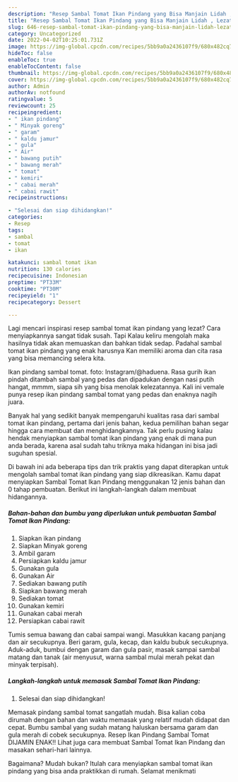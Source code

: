 ```yaml
---
description: "Resep Sambal Tomat Ikan Pindang yang Bisa Manjain Lidah , Lezat"
title: "Resep Sambal Tomat Ikan Pindang yang Bisa Manjain Lidah , Lezat"
slug: 646-resep-sambal-tomat-ikan-pindang-yang-bisa-manjain-lidah-lezat
category: Uncategorized
date: 2022-04-02T10:25:01.731Z
image: https://img-global.cpcdn.com/recipes/5bb9a0a2436107f9/680x482cq70/sambal-tomat-ikan-pindang-foto-resep-utama.jpg
hideToc: false
enableToc: true
enableTocContent: false
thumbnail: https://img-global.cpcdn.com/recipes/5bb9a0a2436107f9/680x482cq70/sambal-tomat-ikan-pindang-foto-resep-utama.jpg
cover: https://img-global.cpcdn.com/recipes/5bb9a0a2436107f9/680x482cq70/sambal-tomat-ikan-pindang-foto-resep-utama.jpg
author: Admin
authorAv: notfound
ratingvalue: 5
reviewcount: 25
recipeingredient:
- " ikan pindang"
- " Minyak goreng"
- " garam"
- " kaldu jamur"
- " gula"
- " Air"
- " bawang putih"
- " bawang merah"
- " tomat"
- " kemiri"
- " cabai merah"
- " cabai rawit"
recipeinstructions:

- "Selesai dan siap dihidangkan!"
categories:
- Resep
tags:
- sambal
- tomat
- ikan

katakunci: sambal tomat ikan 
nutrition: 130 calories
recipecuisine: Indonesian
preptime: "PT33M"
cooktime: "PT30M"
recipeyield: "1"
recipecategory: Dessert

---
```



Lagi mencari inspirasi resep sambal tomat ikan pindang yang lezat? Cara menyiapkannya sangat tidak susah. Tapi Kalau keliru mengolah maka hasilnya tidak akan memuaskan dan bahkan tidak sedap. Padahal sambal tomat ikan pindang yang enak harusnya Kan memiliki aroma dan cita rasa yang bisa memancing selera kita.


Ikan pindang sambal tomat. foto: Instagram/@haduena. Rasa gurih ikan pindah ditambah sambal yang pedas dan dipadukan dengan nasi putih hangat, mmmm, siapa sih yang bisa menolak kelezatannya. Kali ini vemale punya resep ikan pindang sambal tomat yang pedas dan enaknya nagih juara.

Banyak hal yang sedikit banyak mempengaruhi kualitas rasa dari sambal tomat ikan pindang, pertama dari jenis bahan, kedua pemilihan bahan segar hingga cara membuat dan menghidangkannya. Tak perlu pusing kalau hendak menyiapkan sambal tomat ikan pindang yang enak di mana pun anda berada, karena asal sudah tahu triknya maka hidangan ini bisa jadi suguhan spesial.


Di bawah ini ada beberapa tips dan trik praktis yang dapat diterapkan untuk mengolah sambal tomat ikan pindang yang siap dikreasikan. Kamu dapat menyiapkan Sambal Tomat Ikan Pindang menggunakan 12 jenis bahan dan 0 tahap pembuatan. Berikut ini langkah-langkah dalam membuat hidangannya.

<!--inarticleads1-->

##### Bahan-bahan dan bumbu yang diperlukan untuk pembuatan Sambal Tomat Ikan Pindang:

1. Siapkan  ikan pindang
1. Siapkan  Minyak goreng
1. Ambil  garam
1. Persiapkan  kaldu jamur
1. Gunakan  gula
1. Gunakan  Air
1. Sediakan  bawang putih
1. Siapkan  bawang merah
1. Sediakan  tomat
1. Gunakan  kemiri
1. Gunakan  cabai merah
1. Persiapkan  cabai rawit


Tumis semua bawang dan cabai sampai wangi. Masukkan kacang panjang dan air secukupnya. Beri garam, gula, kecap, dan kaldu bubuk secukupnya. Aduk-aduk, bumbui dengan garam dan gula pasir, masak sampai sambal matang dan tanak (air menyusut, warna sambal mulai merah pekat dan minyak terpisah). 

<!--inarticleads2-->

##### Langkah-langkah untuk memasak Sambal Tomat Ikan Pindang:


1. Selesai dan siap dihidangkan!

Memasak pindang sambal tomat sangatlah mudah. Bisa kalian coba dirumah dengan bahan dan waktu memasak yang relatif mudah didapat dan cepat. Bumbu sambal yang sudah matang haluskan bersama garam dan gula merah di cobek secukupnya. Resep Ikan Pindang Sambal Tomat DIJAMIN ENAK!! Lihat juga cara membuat Sambal Tomat Ikan Pindang dan masakan sehari-hari lainnya. 

Bagaimana? Mudah bukan? Itulah cara menyiapkan sambal tomat ikan pindang yang bisa anda praktikkan di rumah. Selamat menikmati
